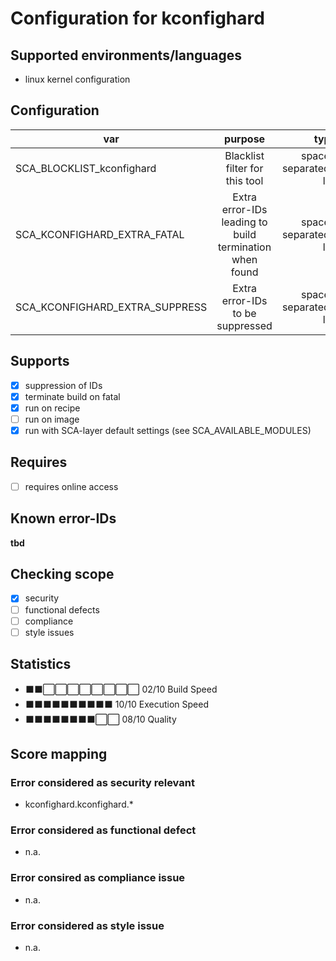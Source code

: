 # Configuration for kconfighard

## Supported environments/languages

* linux kernel configuration

## Configuration

| var | purpose | type | default |
| ------------- |:-------------:| -----:| -----:
| SCA_BLOCKLIST_kconfighard | Blacklist filter for this tool | space-separated-list | ""
| SCA_KCONFIGHARD_EXTRA_FATAL | Extra error-IDs leading to build termination when found | space-separated-list | ""
| SCA_KCONFIGHARD_EXTRA_SUPPRESS | Extra error-IDs to be suppressed | space-separated-list | ""

## Supports

* [x] suppression of IDs
* [x] terminate build on fatal
* [x] run on recipe
* [ ] run on image
* [x] run with SCA-layer default settings (see SCA_AVAILABLE_MODULES)

## Requires

* [ ] requires online access

## Known error-IDs

__tbd__

## Checking scope

* [x] security
* [ ] functional defects
* [ ] compliance
* [ ] style issues

## Statistics

* ⬛⬛⬜⬜⬜⬜⬜⬜⬜⬜ 02/10 Build Speed
* ⬛⬛⬛⬛⬛⬛⬛⬛⬛⬛ 10/10 Execution Speed
* ⬛⬛⬛⬛⬛⬛⬛⬛⬜⬜ 08/10 Quality

## Score mapping

### Error considered as security relevant

* kconfighard.kconfighard.*

### Error considered as functional defect

* n.a.

### Error consired as compliance issue

* n.a.

### Error considered as style issue

* n.a.
